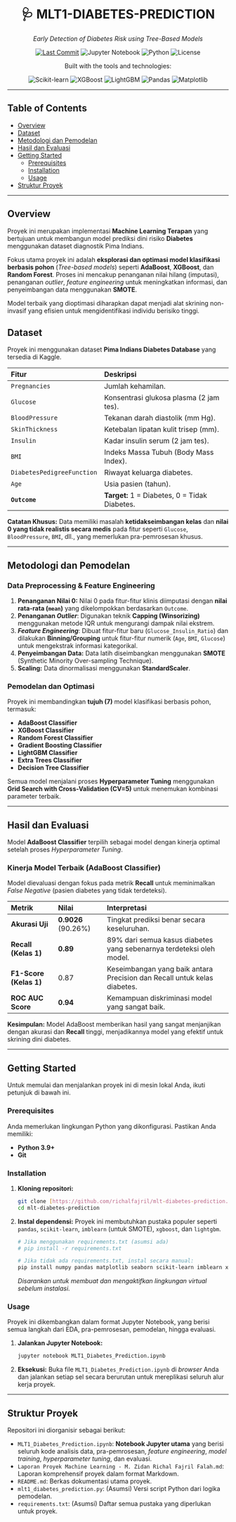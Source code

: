 <div align="center">

# 🩺 MLT1-DIABETES-PREDICTION

*Early Detection of Diabetes Risk using Tree-Based Models*

[![Last Commit](https://img.shields.io/github/last-commit/richalfajril/mlt-diabetes-prediction)](https://github.com/richalfajril/mlt-diabetes-prediction/commits/main)
![Jupyter Notebook](https://img.shields.io/badge/jupyter%20notebook-100.0%25-orange)
![Python](https://img.shields.io/badge/Python-3.9%2B-blue)
![License](https://img.shields.io/badge/License-MIT-green)

Built with the tools and technologies:

![Scikit-learn](https://img.shields.io/badge/scikit--learn-F7931E?style=for-the-badge&logo=scikit-learn&logoColor=white)
![XGBoost](https://img.shields.io/badge/XGBoost-1D96CE?style=for-the-badge&logo=xgboost&logoColor=white)
![LightGBM](https://img.shields.io/badge/LightGBM-4A9D0A?style=for-the-badge&logo=lightgbm&logoColor=white)
![Pandas](https://img.shields.io/badge/Pandas-150458?style=for-the-badge&logo=pandas&logoColor=white)
![Matplotlib](https://img.shields.io/badge/Matplotlib-368DE4?style=for-the-badge&logo=matplotlib&logoColor=white)

</div>

---

## Table of Contents

* [Overview](#overview)
* [Dataset](#dataset)
* [Metodologi dan Pemodelan](#metodologi-dan-pemodelan)
* [Hasil dan Evaluasi](#hasil-dan-evaluasi)
* [Getting Started](#getting-started)
    * [Prerequisites](#prerequisites)
    * [Installation](#installation)
    * [Usage](#usage)
* [Struktur Proyek](#struktur-proyek)

---

## Overview

Proyek ini merupakan implementasi **Machine Learning Terapan** yang bertujuan untuk membangun model prediksi dini risiko **Diabetes** menggunakan dataset diagnostik Pima Indians.

Fokus utama proyek ini adalah **eksplorasi dan optimasi model klasifikasi berbasis pohon** (*Tree-based models*) seperti **AdaBoost**, **XGBoost**, dan **Random Forest**. Proses ini mencakup penanganan nilai hilang (imputasi), penanganan *outlier*, *feature engineering* untuk meningkatkan informasi, dan penyeimbangan data menggunakan **SMOTE**.

Model terbaik yang dioptimasi diharapkan dapat menjadi alat skrining non-invasif yang efisien untuk mengidentifikasi individu berisiko tinggi.

## Dataset

Proyek ini menggunakan dataset **Pima Indians Diabetes Database** yang tersedia di Kaggle.

| Fitur | Deskripsi |
| :--- | :--- |
| `Pregnancies` | Jumlah kehamilan. |
| `Glucose` | Konsentrasi glukosa plasma (2 jam tes). |
| `BloodPressure` | Tekanan darah diastolik (mm Hg). |
| `SkinThickness`| Ketebalan lipatan kulit trisep (mm). |
| `Insulin` | Kadar insulin serum (2 jam tes). |
| `BMI` | Indeks Massa Tubuh (Body Mass Index). |
| `DiabetesPedigreeFunction`| Riwayat keluarga diabetes. |
| `Age` | Usia pasien (tahun). |
| **`Outcome`** | **Target:** 1 = Diabetes, 0 = Tidak Diabetes. |

**Catatan Khusus:** Data memiliki masalah **ketidakseimbangan kelas** dan **nilai 0 yang tidak realistis secara medis** pada fitur seperti `Glucose`, `BloodPressure`, `BMI`, dll., yang memerlukan pra-pemrosesan khusus.

---

## Metodologi dan Pemodelan

### Data Preprocessing & Feature Engineering

1.  **Penanganan Nilai 0:** Nilai 0 pada fitur-fitur klinis diimputasi dengan **nilai rata-rata (`mean`)** yang dikelompokkan berdasarkan `Outcome`.
2.  **Penanganan *Outlier***: Digunakan teknik **Capping (Winsorizing)** menggunakan metode IQR untuk mengurangi dampak nilai ekstrem.
3.  ***Feature Engineering***: Dibuat fitur-fitur baru (`Glucose_Insulin_Ratio`) dan dilakukan **Binning/Grouping** untuk fitur-fitur numerik (`Age`, `BMI`, `Glucose`) untuk mengekstrak informasi kategorikal.
4.  **Penyeimbangan Data:** Data latih diseimbangkan menggunakan **SMOTE** (Synthetic Minority Over-sampling Technique).
5.  **Scaling:** Data dinormalisasi menggunakan **StandardScaler**.

### Pemodelan dan Optimasi

Proyek ini membandingkan **tujuh (7)** model klasifikasi berbasis pohon, termasuk:
* **AdaBoost Classifier**
* **XGBoost Classifier**
* **Random Forest Classifier**
* **Gradient Boosting Classifier**
* **LightGBM Classifier**
* **Extra Trees Classifier**
* **Decision Tree Classifier**

Semua model menjalani proses **Hyperparameter Tuning** menggunakan **Grid Search with Cross-Validation (CV=5)** untuk menemukan kombinasi parameter terbaik.

---

## Hasil dan Evaluasi

Model **AdaBoost Classifier** terpilih sebagai model dengan kinerja optimal setelah proses *Hyperparameter Tuning*.

### Kinerja Model Terbaik (AdaBoost Classifier)

Model dievaluasi dengan fokus pada metrik **Recall** untuk meminimalkan *False Negative* (pasien diabetes yang tidak terdeteksi).

| Metrik | Nilai | Interpretasi |
| :--- | :--- | :--- |
| **Akurasi Uji** | **0.9026** (90.26%) | Tingkat prediksi benar secara keseluruhan. |
| **Recall (Kelas 1)** | **0.89** | 89% dari semua kasus diabetes yang sebenarnya terdeteksi oleh model. |
| **F1-Score (Kelas 1)** | 0.87 | Keseimbangan yang baik antara Precision dan Recall untuk kelas diabetes. |
| **ROC AUC Score** | **0.94** | Kemampuan diskriminasi model yang sangat baik. |

**Kesimpulan:** Model AdaBoost memberikan hasil yang sangat menjanjikan dengan akurasi dan **Recall** tinggi, menjadikannya model yang efektif untuk skrining dini diabetes.

---

## Getting Started

Untuk memulai dan menjalankan proyek ini di mesin lokal Anda, ikuti petunjuk di bawah ini.

### Prerequisites

Anda memerlukan lingkungan Python yang dikonfigurasi. Pastikan Anda memiliki:
* **Python 3.9+**
* **Git**

### Installation

1.  **Kloning repositori:**
    ```bash
    git clone [https://github.com/richalfajril/mlt-diabetes-prediction.git](https://github.com/richalfajril/mlt-diabetes-prediction.git)
    cd mlt-diabetes-prediction
    ```

2.  **Instal dependensi:**
    Proyek ini membutuhkan pustaka populer seperti `pandas`, `scikit-learn`, `imblearn` (untuk SMOTE), `xgboost`, dan `lightgbm`.
    ```bash
    # Jika menggunakan requirements.txt (asumsi ada)
    # pip install -r requirements.txt
    
    # Jika tidak ada requirements.txt, instal secara manual:
    pip install numpy pandas matplotlib seaborn scikit-learn imblearn xgboost lightgbm jupyter
    ```
    *Disarankan untuk membuat dan mengaktifkan lingkungan virtual sebelum instalasi.*

### Usage

Proyek ini dikembangkan dalam format Jupyter Notebook, yang berisi semua langkah dari EDA, pra-pemrosesan, pemodelan, hingga evaluasi.

1.  **Jalankan Jupyter Notebook:**
    ```bash
    jupyter notebook MLT1_Diabetes_Prediction.ipynb
    ```
2.  **Eksekusi:** Buka file `MLT1_Diabetes_Prediction.ipynb` di *browser* Anda dan jalankan setiap sel secara berurutan untuk mereplikasi seluruh alur kerja proyek.

---

## Struktur Proyek

Repositori ini diorganisir sebagai berikut:

* `MLT1_Diabetes_Prediction.ipynb`: **Notebook Jupyter utama** yang berisi seluruh kode analisis data, pra-pemrosesan, *feature engineering*, *model training*, *hyperparameter tuning*, dan evaluasi.
* `Laporan Proyek Machine Learning - M. Zidan Richal Fajril Falah.md`: Laporan komprehensif proyek dalam format Markdown.
* `README.md`: Berkas dokumentasi utama proyek.
* `mlt1_diabetes_prediction.py`: (Asumsi) Versi script Python dari logika pemodelan.
* `requirements.txt`: (Asumsi) Daftar semua pustaka yang diperlukan untuk proyek.
